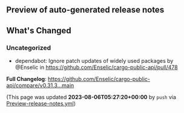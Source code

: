 ## Preview of auto-generated release notes
<!-- Release notes generated using configuration in .github/release.yml at main -->

## What's Changed
### Uncategorized
* dependabot: Ignore patch updates of widely used packages by @Enselic in https://github.com/Enselic/cargo-public-api/pull/478


**Full Changelog**: https://github.com/Enselic/cargo-public-api/compare/v0.31.3...main


(This page was updated **2023-08-06T05:27:20+00:00** by `push` via [Preview-release-notes.yml](https://github.com/Enselic/cargo-public-api/actions/runs/5774857055))
